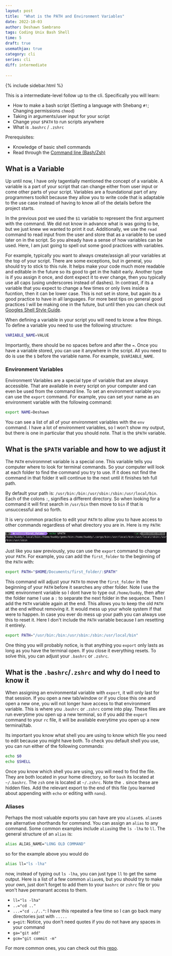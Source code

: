 ```yaml
---
layout: post
title:  "What is the PATH and Environment Variables"
date: 2022-10-03
author: Deshawn Sambrano
tags: Coding Unix Bash Shell
time: 5
draft: true
usemathjax: true
category: cli
series: cli
diff: intermediate

---
```


{% include sidebar.html %}

<section class="takeaways">

This is a intermediate-level follow up to the cli. Specifically you will learn:
- How to make a bash script (Setting a language with Shebang `#!`; Changing permissions `chmod`)
- Taking in arguments/user input for your script
- Change your `$PATH` to run scripts anywhere
- What is `.bashrc` / `.zshrc`

Prerequisites:

- Knowledge of basic shell commands 
- Read through the [Command line (Bash/Zsh)](cli.md)

</section>


## What is a Variable

<!-- excerpt-start -->
Up until now, I have only tagentially mentioned the concept of a variable.
A variable is a part of your script that can change either from user input or come other parts of your script.
Variables are a foundational part of any programmers toolkit because they allow you to write code that is adaptable to the use case instead of having to know all of the details before the project starts. 

In the previous post we used the `$1` variable to represent the first argument with the command.
We did not know in advance what is was going to be, but we just knew we wanted to print it out. 
Additionally, we use the `read` command to read input from the user and store that as a variable to be used later on in the script.
So you already have a sense of how variables can be used.
Here, I am just going to spell out some good practices with variables.

<!-- excerpt-end -->

For example, typically you want to always create/assign all your variables at the top of your script. 
There are some exceptions, but in general, you should try to stick to this rule.
It helps make your code much more readable and editable in the future so its good to get in the habit early.
Another type is if you assign it once, and dont expect it to ever change, then you typically use all caps (using underscores instead of dashes).
In contrast, if its a variable that you expect to change a few times or only lives inside a fucntion, then it can be lower case.
This is not set in stone, but again its a good practice to have in all languages.
For more best tips on general good practices I will be making one in the future, but until then you can check out [Googles Shell Style Guide][google-bash-style].

When defining a variable in your script you will need to know a few things. 
To define a variable you need to use the following structure:

```bash
VARIABLE_NAME=VALUE
```

Importantly, there should be no spaces before and after the `=`.
Once you have a variable stored, you can use it anywhere in the script.
All you need to do is use the `$` before the variable name. For example, `$VARIABLE_NAME`.


### Environment Variables

Environment Variables are a special type of variable that are always accessible.
That are available in every script on your computer and can even be used from the command line.
To set an environment variable you can use the `export` command.
For example, you can set your name as an environment variable with the following command:

```bash
export NAME=Deshawn
```

You can see a list of all of your environment variables with the `env` command.
I have a lot of environment variables, so I won't show my output, but there is one in particular that you should note.
That is the `$PATH` variable.

## What is the `$PATH` variable and how to we adjust it

The `PATH` environmnet variable is a special one.
This variable tells you computer where to look for terminal commands.
So your computer will look at each folder to find the command you try to use.
If it does not find the command in that folder it will continue to the next until it finishes teh full path.

By default your path is: `/usr/bin:/bin:/usr/sbin:/sbin:/usr/local/bin`.
Each of the colons `:`, signifies a different directory.
So when looking for a command it will first search in `/usr/bin` then move to `bin` if that is unsuccessful and so forth.

It is very common practice to edit your `PATH` to allow you to have access to other commands regardless of what directory you are in.
Here is my `PATH`:

![My Path](/assets/imgs/path.png)

Just like you saw previously, you can use the `export` command to change your `PATH`.
For example, you can add the `first_folder` to the beginning of the `PATH` with:

```bash
export PATH="$HOME/Documents/first_folder/:$PATH"
```

This command will adjust your `PATH` to move the `first_folder` in the beginning of your `PATH` before it searches any other folder.
Note I use the `HOME` environment variable so I dont have to type out `/home/buddy`, then after the folder name I use a `:` to separate the next folder in the sequence.
Then I add the `PATH` variable again at the end.
This allows you to keep the old `PATH` at the end without removing it.
It would mess up your whole system if that were to happen.
In case you ever do mess up your path you can always use this to reset it.
Here I don't include the `PATH` variable because I am resetting it entirely.

```bash
export PATH="/usr/bin:/bin:/usr/sbin:/sbin:/usr/local/bin"
```

One thing you will probably notice, is that anything you `export` only lasts as long as you have the terminal open.
If you close it everything resets.
To solve this, you can adjust your `.bashrc` or `.zshrc`.


## What is the `.bashrc`/`.zshrc` and why do I need to know it

When assigning an environmental variable with `export`, it will only last for that session.
If you open a new tab/window or if you close this one and open a new one, you will not longer have access to that environment variable.
This is where you `.bashrc` or `.zshrc` come into play.
These files are run everytime you open up a new terminal, so if you add the `export` command to your `rc` file, it will be available everytime you open up a new terminal/tab.

Its important you know what shell you are using to know which file you need to edit because you might have both.
To check you default shell you use, you can run either of the following commands:

```bash
echo $0
echo $SHELL
```

Once you know which shell you are using, you will need to find the file.
They are both located in your home directory, so for `bash` its located at `~/.bashrc`.
The `zsh` one is located at `~/.zshrc`.
Note the `.` since these are hidden files.
Add the relevant export to the end of this file (you learned about appending with `echo` or editing with `nano`).

### Aliases

Perhaps the most valuable exports you can have are you `alias`es.
`alias`es are alternative shorthands for command.
You can assign an `alias` to any command. 
Some common examples include `alias`ing the `ls -lha` to `ll`.
The general structure of an `alias` is:

```bash
alias ALIAS_NAME="LONG OLD COMMAND"
```
so for the example above you would do

```bash
alias ll="ls -lha"
```

now, instead of typing out `ls -lha`, you can just type `ll` to get the same output.
Here is a list of a few common `alias`es, but you should try to make your own, just don't forget to add them to your `bashrc` or `zshrc` file or you won't have permanant access to them.

- `ll="ls -lha"`
- `..="cd .."`
- `...="cd ../.."`: I have this repeated a few time so I can go back many directories just with `.....`
- `g=git`: Notice, you don't need quotes if you do not have any spaces in your command
- `ga="git add"`
- `gcm="git commit -m"`

For more common ones, you can check out this [repo][common-aliases].

[google-bash-style]: https://google.github.io/styleguide/shellguide.html "Google Shell Style Guide"
[common-aliases]: https://github.com/ohmyzsh/ohmyzsh/tree/master/plugins/common-aliases "Common Aliases"
